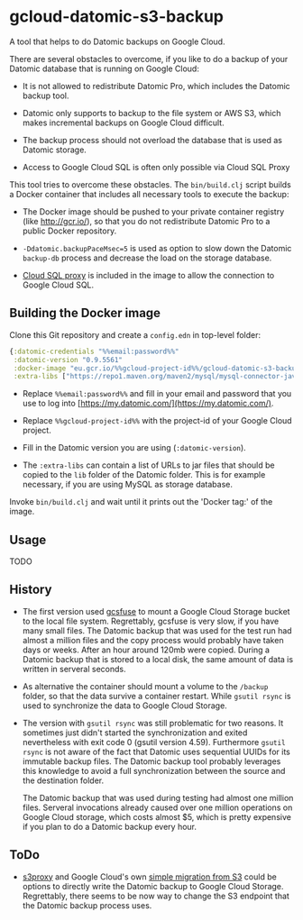 # gcloud-datomic-s3-backup

A tool that helps to do Datomic backups on Google Cloud.

There are several obstacles to overcome, if you like to do a backup of
your Datomic database that is running on Google Cloud:

- It is not allowed to redistribute Datomic Pro, which includes the
  Datomic backup tool.

- Datomic only supports to backup to the file system or AWS S3, which
  makes incremental backups on Google Cloud difficult.

- The backup process should not overload the database that is used as
  Datomic storage.

- Access to Google Cloud SQL is often only possible via Cloud SQL
  Proxy

This tool tries to overcome these obstacles. The `bin/build.clj`
script builds a Docker container that includes all necessary tools to
execute the backup:

- The Docker image should be pushed to your private container
  registry (like http://gcr.io/), so that you do not redistribute
  Datomic Pro to a public Docker repository.

- `-Ddatomic.backupPaceMsec=5` is used as option to slow down the
  Datomic `backup-db` process and decrease the load on the storage
  database.

- [Cloud SQL proxy](https://cloud.google.com/sql/docs/mysql/sql-proxy)
  is included in the image to allow the connection to Google Cloud SQL.

## Building the Docker image

Clone this Git repository and create a `config.edn` in top-level folder:

```clojure
{:datomic-credentials "%%email:password%%"
 :datomic-version "0.9.5561"
 :docker-image "eu.gcr.io/%%gcloud-project-id%%/gcloud-datomic-s3-backup:0.9.5561"
 :extra-libs ["https://repo1.maven.org/maven2/mysql/mysql-connector-java/5.1.39/mysql-connector-java-5.1.39.jar"]}
```

- Replace `%%email:password%%` and fill in your email and password
  that you use to log into
  [https://my.datomic.com/](https://my.datomic.com/).

- Replace `%%gcloud-project-id%%` with the project-id of your Google
  Cloud project.

- Fill in the Datomic version you are using (`:datomic-version`).

- The `:extra-libs` can contain a list of URLs to jar files that
  should be copied to the `lib` folder of the Datomic folder. This is
  for example necessary, if you are using MySQL as storage database.


Invoke `bin/build.clj` and wait until it prints out the 'Docker tag:'
of the image.


## Usage

TODO

## History

- The first version used
  [gcsfuse](https://github.com/GoogleCloudPlatform/gcsfuse/) to mount
  a Google Cloud Storage bucket to the local file system. Regrettably,
  gcsfuse is very slow, if you have many small files. The Datomic
  backup that was used for the test run had almost a million files and
  the copy process would probably have taken days or weeks. After an
  hour around 120mb were copied. During a Datomic backup that is
  stored to a local disk, the same amount of data is written in
  serveral seconds.

- As alternative the container should mount a volume to the `/backup`
  folder, so that the data survive a container restart. While `gsutil
  rsync` is used to synchronize the data to Google Cloud Storage.

- The version with `gsutil rsync` was still problematic for two
  reasons. It sometimes just didn't started the synchronization and
  exited nevertheless with exit code 0 (gsutil version
  4.59). Furthermore `gsutil rsync` is not aware of the fact that
  Datomic uses sequential UUIDs for its immutable backup files. The
  Datomic backup tool probably leverages this knowledge to avoid a
  full synchronization between the source and the destination
  folder.

  The Datomic backup that was used during testing had almost one
  million files. Serveral invocations already caused over one million
  operations on Google Cloud storage, which costs almost $5, which is
  pretty expensive if you plan to do a Datomic backup every hour.

## ToDo

- [s3proxy](https://github.com/gaul/s3proxy) and Google Cloud's own
  [simple migration from
  S3](https://cloud.google.com/storage/docs/migrating#migration-simple)
  could be options to directly write the Datomic backup to Google
  Cloud Storage. Regrettably, there seems to be now way to change the
  S3 endpoint that the Datomic backup process uses.

